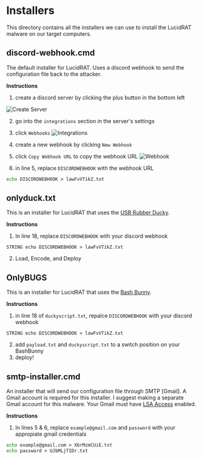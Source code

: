 # Installers
This directory contains all the installers we can use to install the LucidRAT malware on our target computers.

## discord-webhook.cmd
The default installer for LucidRAT. Uses a discord webhook to send the configuration file back to the attacker.

**Instructions**
1. create a discord server by clicking the plus button in the bottom left

![Create Server](https://raw.githubusercontent.com/CosmodiumCS/OnlyRAT/main/assets/create-server.png)

2. go into the `integrations` section in the server's settings
3. click `Webhooks`
![Integrations](https://raw.githubusercontent.com/CosmodiumCS/OnlyRAT/main/assets/integrations.png)

4. create a new webhook by clicking `New Webhook`
5. click `Copy Webhook URL` to copy the webhook URL
![Webhook](https://raw.githubusercontent.com/CosmodiumCS/OnlyRAT/main/assets/webhook.png)

6. in line 5, replace `DISCORDWEBHOOK` with the webhook URL
```bat
echo DISCORDWEBHOOK > lawFvVTikZ.txt
```

## onlyduck.txt
This is an installer for LucidRAT that uses the [USB Rubber Ducky](https://shop.hak5.org/products/usb-rubber-ducky-deluxe).

**Instructions**
1. In line 18, replace `DISCORDWEBHOOK` with your discord webhook
```
STRING echo DISCORDWEBHOOK > lawFvVTikZ.txt
```
2. Load, Encode, and Deploy

## OnlyBUGS
This is an installer for LucidRAT that uses the [Bash Bunny](https://shop.hak5.org/products/bash-bunny).

**Instructions**
1. in line 18 of `duckyscript.txt`, repalce `DISCORDWEBHOOK` with your discord webhook
```
STRING echo DISCORDWEBHOOK > lawFvVTikZ.txt
```
2. add `payload.txt` and `duckyscript.txt` to a switch position on your BashBunny
3. deploy!

## smtp-installer.cmd
An installer that will send our configuration file through SMTP [Gmail]. A Gmail account is required for this installer. I suggest making a separate Gmail account for this malware. Your Gmail must have [LSA Access](https://myaccount.google.com/lesssecureapps?pli=1&rapt=AEjHL4Px2VEFPoFPEuLutMD6UhNVRyY9P3s7l-pCGA53NBqilKVrtltrfS1823x5i6k6_pSEVp6jkEW0zKQT2CHN0WXh4fvGiw) enabled.

**Instructions**
1. In lines 5 & 6, replace `example@gmail.com` and `password` with your appropiate gmail credentials
```bat
echo example@gmail.com > XbrMzmCUiE.txt
echo password > UJbMLjTIDr.txt
```
